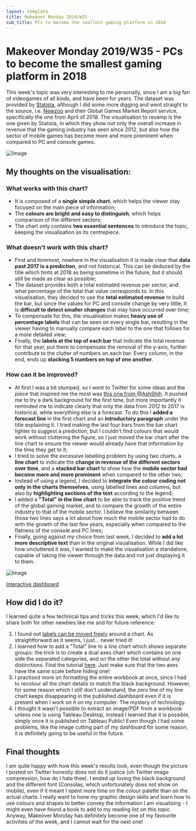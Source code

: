 ```yaml
---
layout: template
title: Makeover Monday 2019/W35
sub_title: PCs to become the smallest gaming platform in 2018
---
```


# Makeover Monday 2019/W35 - PCs to become the smallest gaming platform in 2018

This week's topic was very interesting to me personally, since I am a big fan of videogames of all kinds, and have been for years. The dataset was provided by [Statista](https://www.statista.com/chart/13789/worldwide-video-game-revenue-forecast/), although I did some more digging and went straight to the source, i.e. [Newzoo](https://newzoo.com/insights/articles/global-games-market-reaches-137-9-billion-in-2018-mobile-games-take-half/) and their Global Games Market Report service, specifically the one from April of 2018. The visualisation to revamp is the one given by Statista, in which they show not only the overall increase in revenue that the gaming industry has seen since 2012, but also how the sector of mobile games has become more and more prominent when compared to PC and console games.

![Image](https://infographic.statista.com/normal/chartoftheday_13789_worldwide_video_game_revenue_forecast_n.jpg)

## My thoughts on the visualisation:

### What works with this chart?

- It is composed of a **single simple chart**, which helps the viewer stay focused on the main piece of information;
- The **colours are bright and easy to distinguish**, which helps comparison of the different sectors;
- The chart only contains **two essential sentences** to introduce the topic, keeping the visualisation as its centrepiece.

### What doesn't work with this chart?

- First and foremost, nowhere in the visualisation it is made clear that **data past 2017 is a prediction**, and not historical. This can be deduced by the title which hints at 2018 as being sometime in the future, but it should still be made as clear as possible; 
- The dataset provides both a total estimated revenue per sector, and what percentage of the total that value corresponds to. In this visualisation, they decided to use the **total estimated revenue** to build the bar, but since the values for PC and console change by very little, it is **difficult to detect smaller changes** that may have occurred over time;
- To compensate for this, the visualisation makes **heavy use of percentage labels** that can be seen on every single bar, resulting in the viewer having to manually compare each label to the one that follows for a more detailed view;
- Finally, the **labels at the top of each bar** that indicate the total revenue for that year, put there to compensate the removal of the y-axis, further contribute to the clutter of numbers on each bar. Every column, in the end, ends up **stacking 5 numbers on top of one another**.

### How can it be improved?

- At first I was a bit stumped, so I went to Twitter for some ideas and the piece that inspired me the most was [this one from @AshShih](https://twitter.com/AshShih/status/1165776133964492801). It pushed me to try a dark background for the first time, but more importantly it reminded me to indicate clearly that only the data from 2012 to 2017 is historical, while everything else is a forecast. To do this I **added a forecast line** in the first chart and an **introductory paragraph** under the title explaining it. I tried making the last four bars from the bar chart lighter to suggest a prediction, but I couldn't find colours that would work without cluttering the figure, so I just moved the bar chart after the line chart to ensure the viewer would already have that information by the time they get to it;
- I tried to solve the excessive labelling problem by using two charts, a **line chart** to indicate the **change in revenue of the different sectors over time**, and a **stacked bar chart** to show how the **mobile sector had become more and more prominent** when compared to the other two;
- Instead of using a legend, I decided to **integrate the colour coding not only in the charts themselves**, using labelled lines and columns, but also by **highlighting sections of the text** according to the legend;
- I added a **"Total" in the line chart** to be able to track the positive trend of the global gaming market, and to compare the growth of the entire industry to that of the mobile sector. I believe the similarity between those two lines says a lot about how much the mobile sector had to do with the growth of the last few years, especially when compared to the flatness of the console and PC lines;
- Finally, going against my choice from last week, I decided to **add a lot more descriptive text** than in the original visualisation. While I did like how uncluttered it was, I wanted to make the visualisation a standalone, capable of taking the viewer through the data and not just displaying it to them.

![Image](https://i.imgur.com/mVsotJR.png)

[Interactive dashboard](https://public.tableau.com/profile/alepoptosis#!/vizhome/PCstobecomethesmallestgamingplatformin2018-MakeoverMonday2019W35/PCstobecomethesmallestgamingplatformin2018)

## How did I do it?

I learned quite a few technical tips and tricks this week, which I'd like to share both for other newbies like me and for future reference:

1. I found out [labels can be moved freely](https://www.tableau.com/about/blog/2016/1/tableau-confessions-you-can-move-labels-wow-49277) around a chart. As straightforward as it seems, I just... never tried it!
2. I learned how to add a "Total" line to a line chart which shows separate groups: the trick is to create a dual axes chart which contains on one side the separated categories, and on the other the total without any distinctions. Find the tutorial [here](https://kb.tableau.com/articles/howto/line-graph-with-line-for-total-sum-of-other-lines). Just make sure that the two axes have the same scale before hiding one!
3. I practised more on formatting the entire workbook at once, since I had to recolour all the chart details to match the black background. However, for some reason which I still don't understand, the zero line of my line chart keeps disappearing in the published dashboard even if it is present when I work on it on my computer. The mystery of technology.
4. I thought it wasn't possible to extract an image/PDF from a workbook unless one is using Tableau Desktop, instead I learned that it is possible, simply once it is published on Tableau Public! Even though I had some problems, like the image cutting part of my dashboard for some reason, it is definitely going to be useful in the future.

## Final thoughts

I am quite happy with how this week's results look, even though the picture I posted on Twitter honestly does not do it justice (oh Twitter image compression, how do I hate thee). I ended up loving the black background and the different font (Consolas, which unfortunately does not show on mobile), even if it meant I spent more time on the colour palette than on the actual charts. I really want to hone my graphic design skills and learn how to use colours and shapes to better convey the information I am visualising - I might even have found a book to add to my reading list on this topic. Anyway, Makeover Monday has definitely become one of my favourite activities of the week, and I cannot wait for the next one!